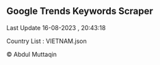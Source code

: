 

## Google Trends Keywords Scraper 
 
Last Update 16-08-2023 , 20:43:18

Country List :
VIETNAM.json



© Abdul Muttaqin 
